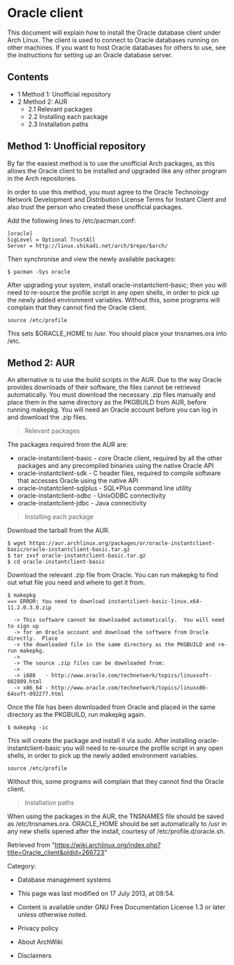 Oracle client
=============

This document will explain how to install the Oracle database client
under Arch Linux. The client is used to connect to Oracle databases
running on other machines. If you want to host Oracle databases for
others to use, see the instructions for setting up an Oracle database
server.

Contents
--------

-   1 Method 1: Unofficial repository
-   2 Method 2: AUR
    -   2.1 Relevant packages
    -   2.2 Installing each package
    -   2.3 Installation paths

Method 1: Unofficial repository
-------------------------------

By far the easiest method is to use the unofficial Arch packages, as
this allows the Oracle client to be installed and upgraded like any
other program in the Arch repositories.

In order to use this method, you must agree to the Oracle Technology
Network Development and Distribution License Terms for Instant Client
and also trust the person who created these unofficial packages.

Add the following lines to /etc/pacman.conf:

    [oracle]
    SigLevel = Optional TrustAll
    Server = http://linux.shikadi.net/arch/$repo/$arch/

Then synchronise and view the newly available packages:

    $ pacman -Sys oracle

After upgrading your system, install oracle-instantclient-basic; then
you will need to re-source the profile script in any open shells, in
order to pick up the newly added environment variables. Without this,
some programs will complain that they cannot find the Oracle client.

    source /etc/profile

This sets $ORACLE_HOME to /usr. You should place your tnsnames.ora into
/etc.

Method 2: AUR
-------------

An alternative is to use the build scripts in the AUR. Due to the way
Oracle provides downloads of their software, the files cannot be
retrieved automatically. You must download the necessary .zip files
manually and place them in the same directory as the PKGBUILD from AUR,
before running makepkg. You will need an Oracle account before you can
log in and download the .zip files.

> Relevant packages

The packages required from the AUR are:

-   oracle-instantclient-basic - core Oracle client, required by all the
    other packages and any precompiled binaries using the native Oracle
    API
-   oracle-instantclient-sdk - C header files, required to compile
    software that accesses Oracle using the native API
-   oracle-instantclient-sqlplus - SQL*Plus command line utility
-   oracle-instantclient-odbc - UnixODBC connectivity
-   oracle-instantclient-jdbc - Java connectivity

> Installing each package

Download the tarball from the AUR.

    $ wget https://aur.archlinux.org/packages/or/oracle-instantclient-basic/oracle-instantclient-basic.tar.gz
    $ tar zxvf oracle-instantclient-basic.tar.gz
    $ cd oracle-instantclient-basic

Download the relevant .zip file from Oracle. You can run makepkg to find
out what file you need and where to get it from.

    $ makepkg
    ==> ERROR: You need to download instantclient-basic-linux.x64-11.2.0.3.0.zip

      -> This software cannot be downloaded automatically.  You will need to sign up
      -> for an Oracle account and download the software from Oracle directly.  Place
      -> the downloaded file in the same directory as the PKGBUILD and re-run makepkg.
      -> 
      -> The source .zip files can be downloaded from:
      -> 
      -> i686   - http://www.oracle.com/technetwork/topics/linuxsoft-082809.html
      -> x86_64 - http://www.oracle.com/technetwork/topics/linuxx86-64soft-092277.html

Once the file has been downloaded from Oracle and placed in the same
directory as the PKGBUILD, run makepkg again.

    $ makepkg -ic

This will create the package and install it via sudo. After installing
oracle-instantclient-basic you will need to re-source the profile script
in any open shells, in order to pick up the newly added environment
variables.

    source /etc/profile

Without this, some programs will complain that they cannot find the
Oracle client.

> Installation paths

When using the packages in the AUR, the TNSNAMES file should be saved as
/etc/tnsnames.ora. ORACLE_HOME should be set automatically to /usr in
any new shells opened after the install, courtesy of
/etc/profile.d/oracle.sh.

Retrieved from
"https://wiki.archlinux.org/index.php?title=Oracle_client&oldid=266723"

Category:

-   Database management systems

-   This page was last modified on 17 July 2013, at 08:54.
-   Content is available under GNU Free Documentation License 1.3 or
    later unless otherwise noted.
-   Privacy policy
-   About ArchWiki
-   Disclaimers
